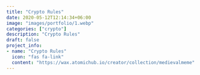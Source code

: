 ```yaml
---
title: "Crypto Rules"
date: 2020-05-12T12:14:34+06:00
image: "images/portfolio/1.webp"
categories: ["crypto"]
description: "Crypto Rules"
draft: false
project_info:
- name: "Crypto Rules"
  icon: "fas fa-link"
  content: "https://wax.atomichub.io/creator/collection/medievalmeme"
---
```


